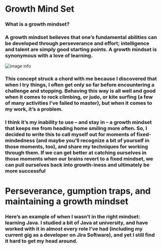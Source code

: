 # Growth Mind Set
### What is a growth mindset?
### A growth mindset believes that one’s fundamental abilities can be developed through perseverance and effort; intelligence and talent are simply good starting points. A growth mindset is synonymous with a love of learning.
![image info](https://3kllhk1ibq34qk6sp3bhtox1-wpengine.netdna-ssl.com/wp-content/uploads/NewGrowthMindset2.png)

### This concept struck a chord with me because I discovered that when I try things, I often get only so far before encountering a challenge and stopping. Behaving this way is all well and good when it comes to rock climbing, or judo, or kite surfing (a few of many activities I’ve failed to master), but when it comes to my work, it’s a problem.

### I think it’s my inability to use – and stay in – a growth mindset that keeps me from heading home smiling more often. So, I decided to write this to call myself out for moments of fixed-mindedness (and maybe you’ll recognize a bit of yourself in those moments, too), and share my techniques for working through them. If we can get better at catching ourselves in those moments when our brains revert to a fixed mindset, we can pull ourselves back into growth-iness and ultimately be more successful

# Perseverance, gumption traps, and maintaining a growth mindset

### Here’s an example of when I wasn’t in the right mindset: learning Java. I studied a bit of Java at university, and have worked with it in almost every role I’ve had (including my current gig as a developer on Jira Software), and yet I still find it hard to get my head around.